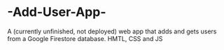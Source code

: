 # -Add-User-App-
A (currently unfinished, not deployed) web app that adds and gets users from a Google Firestore database. 
HMTL, CSS and JS
